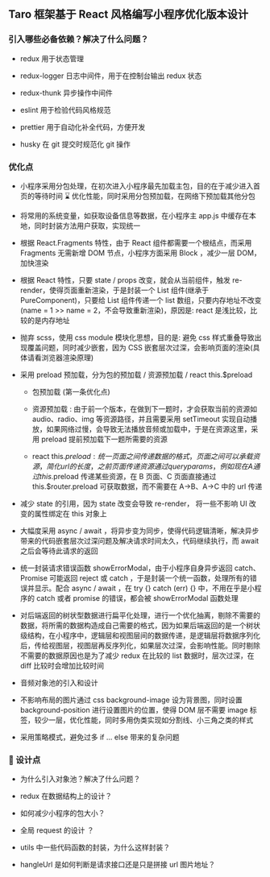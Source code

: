 ## Taro 框架基于 React 风格编写小程序优化版本设计

### 引入哪些必备依赖？解决了什么问题？

- redux 用于状态管理

- redux-logger 日志中间件，用于在控制台输出 redux 状态

- redux-thunk 异步操作中间件

- eslint 用于检验代码风格规范

- prettier 用于自动化补全代码，方便开发

- husky 在 git 提交时规范化 git 操作

### 优化点

- 小程序采用分包处理，在初次进入小程序最先加载主包，目的在于减少进入首页的等待时间 ⌛️ 优化性能，同时采用分包预加载，在网络下预加载其他分包

- 将常用的系统变量，如获取设备信息等数据，在小程序主 app.js 中缓存在本地，同时封装方法用户获取，实现统一

- 根据 React.Fragments 特性，由于 React 组件都需要一个根结点，而采用 Fragments 无需新增 DOM 节点，小程序方面采用 Block ，减少一层 DOM，加快渲染

- 根据 React 特性，只要 state / props 改变，就会从当前组件，触发 re-render，使得页面重新渲染，于是封装一个 List 组件(继承于 PureComponent)，只要给 List 组件传递一个 list 数组，只要内存地址不改变 (name = 1 >> name = 2，不会导致重新渲染)，原因是: react 是浅比较，比较的是内存地址

- 抛弃 scss，使用 css module 模块化思想，目的是: 避免 css 样式重叠导致出现覆盖问题，同时减少嵌套，因为 CSS 嵌套层次过深，会影响页面的渲染(具体请看浏览器渲染原理)

- 采用 preload 预加载，分为包的预加载 / 资源预加载 / react this.\$preload

  - 包预加载 (第一条优化点)

  - 资源预加载 : 由于前一个版本，在做到下一题时，才会获取当前的资源如 audio、radio、img 等资源路径，并且需要采用 setTimeout 实现自动播放，如果网络过慢，会导致无法播放音频或加载中，于是在资源这里，采用 preload 提前预加载下一题所需要的资源

  - react this.$preload : 统一页面之间传递数据的格式，页面之间可以承载资源，简化url的长度，之前页面传递资源通过query params，例如现在A通过this.$preload 传递某些资源，在 B 页面、C 页面直接通过 this.\$router.preload 可获取数据，而不需要在 A->B、A->C 中的 url 传递

- 减少 state 的引用，因为 state 改变会导致 re-render， 将一些不影响 UI 改变的属性绑定在 this 对象上

- 大幅度采用 async / await ，将异步变为同步，使得代码逻辑清晰，解决异步带来的代码嵌套层次过深问题及解决请求时间太久，代码继续执行，而 await 之后会等待此请求的返回

- 统一封装请求错误函数 showErrorModal，由于小程序自身异步返回 catch、Promise 可能返回 reject 或 catch ，于是封装一个统一函数，处理所有的错误并显示。配合 async / await ，在 try {} catch (err) {} 中，不用在乎是小程序的 catch 或者 promise 的错误，都会被 showErrorModal 函数处理

- 对后端返回的树状型数据进行扁平化处理，进行一个优化抽离，剔除不需要的数据，将所需的数据构造成自己需要的格式，因为如果后端返回的是一个树状级结构，在小程序中，逻辑层和视图层间的数据传递，是逻辑层将数据序列化后，传给视图层，视图层再反序列化，如果层次过深，会影响性能。同时剔除不需要的数据原因也是为了减少 redux 在比较的 list 数据时，层次过深，在 diff 比较时会增加比较时间

- 音频对象池的引入和设计

- 不影响布局的图片通过 css background-image 设为背景图，同时设置 background-position 进行设置图片的位置，使得 DOM 层不需要 image 标签，较少一层，优化性能，同时多用伪类实现如分割线、小三角之类的样式

- 采用策略模式，避免过多 if ... else 带来的复杂问题

###  设计点

- 为什么引入对象池？解决了什么问题？

- redux 在数据结构上的设计？

- 如何减少小程序的包大小？

- 全局 request 的设计 ？

- utils 中一些代码函数的封装，为什么这样封装？

- hangleUrl 是如何判断是请求接口还是只是拼接 url 图片地址？
